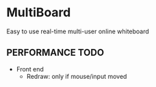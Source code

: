 # MultiBoard

Easy to use real-time multi-user online whiteboard

## PERFORMANCE TODO

- Front end
    - Redraw: only if mouse/input moved
